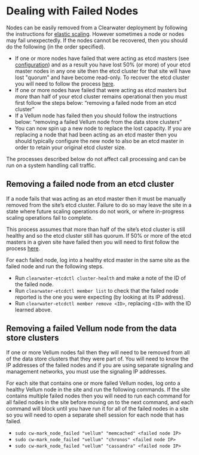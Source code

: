 # Dealing with Failed Nodes

Nodes can be easily removed from a Clearwater deployment by following the instructions for [elastic scaling](Clearwater_Elastic_Scaling.md).  However sometimes a node or nodes may fail unexpectedly.   If the nodes cannot be recovered, then you should do the following (in the order specified).
* If one or more nodes have failed that were acting as etcd masters (see [configuration](Clearwater_Configuration_Options_Reference.md)) and as a result you have lost 50% (or more) of your etcd master nodes in any one site then the etcd cluster for that site will have lost "quorum" and have become read-only.  To recover the etcd cluster you will need to follow the process [here](Handling_Multiple_Failed_Nodes.md).
* If one or more nodes have failed that were acting as etcd masters but *more* than half of your etcd cluster remains operational then you must first follow the steps below: “removing a failed node from an etcd cluster”
* If a Vellum node has failed then you should follow the instructions below: “removing a failed Vellum node from the data store clusters”
* You can now spin up a new node to replace the lost capacity.   If you are replacing a node that had been acting as an etcd master then you should typically configure the new node to also be an etcd master in order to retain your original etcd cluster size.

The processes described below do not affect call processing and can be run on a system handling call traffic.

## Removing a failed node from an etcd cluster

If a node fails that was acting as an etcd master then it must be manually removed from the site’s etcd cluster.   Failure to do so may leave the site in a state where future scaling operations do not work, or where in-progress scaling operations fail to complete.

This process assumes that more than half of the site’s etcd cluster is still healthy and so the etcd cluster still has quorum.   If 50% or more of the etcd masters in a given site have failed then you will need to first follow the process [here](Handling_Multiple_Failed_Nodes.md). 

For each failed node, log into a healthy etcd master in the same site as the failed node and run the following steps.
* Run `clearwater-etcdctl cluster-health` and make a note of the ID of the failed node.
* Run `clearwater-etcdctl member list` to check that the failed node reported is the one you were expecting (by looking at its IP address).
* Run `clearwater-etcdctl member remove <ID>`, replacing `<ID>` with the ID learned above.

## Removing a failed Vellum node from the data store clusters

If one or more Vellum nodes fail then they will need to be removed from all of the data store clusters that they were part of.   You will need to know the IP addresses of the failed nodes and if you are using separate signaling and management networks, you must use the signaling IP addresses.

For each site that contains one or more failed Vellum nodes, log onto a healthy Vellum node in the site and run the following commands.  If the site contains multiple failed nodes then you will need to run each command for all failed nodes in the site before moving on to the next command, and each command will block until you have run it for all of the failed nodes in a site so you will need to open a separate shell session for each node that has failed.

* `sudo cw-mark_node_failed "vellum" "memcached" <failed node IP>`
* `sudo cw-mark_node_failed "vellum" "chronos" <failed node IP>`
* `sudo cw-mark_node_failed "vellum" "cassandra" <failed node IP>`

